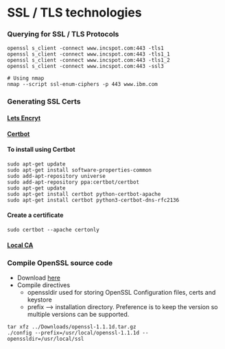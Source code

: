 # SSL / TLS technologies

### Querying for SSL / TLS Protocols
```text
openssl s_client -connect www.incspot.com:443 -tls1
openssl s_client -connect www.incspot.com:443 -tls1_1
openssl s_client -connect www.incspot.com:443 -tls1_2
openssl s_client -connect www.incspot.com:443 -ssl3

# Using nmap
nmap --script ssl-enum-ciphers -p 443 www.ibm.com
``` 
### Generating SSL Certs
#### [Lets Encryt](https://letsencrypt.org/getting-started/)
#### [Certbot](https://certbot.eff.org/lets-encrypt/ubuntuxenial-apache)
#### To install using Certbot
```commandline
sudo apt-get update
sudo apt-get install software-properties-common
sudo add-apt-repository universe
sudo add-apt-repository ppa:certbot/certbot
sudo apt-get update
sudo apt-get install certbot python-certbot-apache
sudo apt-get install certbot python3-certbot-dns-rfc2136
```

#### Create a certificate
```commandline
sudo certbot --apache certonly
```

#### [Local CA](https://deliciousbrains.com/ssl-certificate-authority-for-local-https-development/)

### Compile OpenSSL source code
 - Download [here](https://www.openssl.org/source/openssl-1.1.1d.tar.gz)
 - Compile directives
    - openssldir used for storing OpenSSL Configuration files, certs and keystore
    - prefix --> installation directory. Preference is to keep the version so
    multiple versions can be supported.
```text
tar xfz ../Downloads/openssl-1.1.1d.tar.gz
./config --prefix=/usr/local/openssl-1.1.1d --openssldir=/usr/local/ssl
```